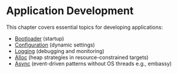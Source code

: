 # Application Development

This chapter covers essential topics for developing applications:

 - [Bootloader](./bootloader.md) (startup)
 - [Configuration](./configuration.md) (dynamic settings)
 - [Logging](./logging.md) (debugging and monitoring)
 - [Alloc](./alloc.md) (heap strategies in resource-constrained targets)
 - [Async](./async.md) (event-driven patterns without OS threads e.g., embassy)